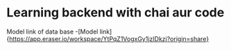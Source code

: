 # Learning backend with chai aur code

Model link of data base
-[Model link]{https://app.eraser.io/workspace/YtPqZ1VogxGy1jzIDkzj?origin=share}